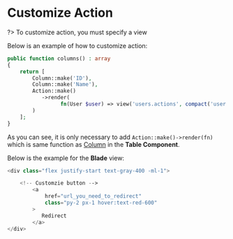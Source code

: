 # Customize Action

?> To customize action, you must specify a view 

Below is an example of how to customize action:

```php
public function columns() : array
{
    return [
        Column::make('ID'),
        Column::make('Name'),
        Action::make()
           ->render(
                 fn(User $user) => view('users.actions', compact('user'))
        )   
    ];
}
```

As you can see, it is only necessary to add `Action::make()->render(fn)` which is same function as [Column](en/columns/built-in-view.md) in the **Table Component**.

Below is the example for the **Blade** view:

```php 
<div class="flex justify-start text-gray-400 -ml-1">

    <!-- Customzie button -->
        <a
            href="url_you_need_to_redirect"
            class="py-2 px-1 hover:text-red-600"
        >
           Redirect
        </a>
</div>

```


